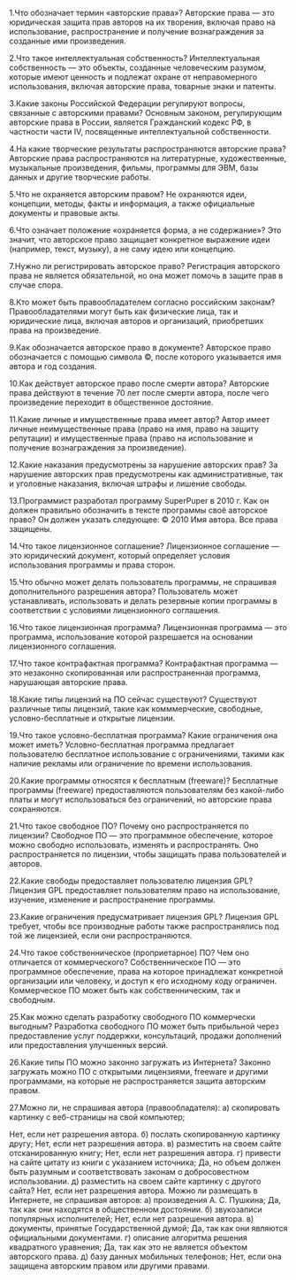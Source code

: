 1.Что обозначает термин «авторские права»?
Авторские права — это юридическая защита прав авторов на их творения, включая право на использование, распространение и получение вознаграждения за созданные ими произведения.

2.Что такое интеллектуальная собственность?
Интеллектуальная собственность — это объекты, созданные человеческим разумом, которые имеют ценность и подлежат охране от неправомерного использования, включая авторские права, товарные знаки и патенты.

3.Какие законы Российской Федерации регулируют вопросы, связанные с авторскими правами?
Основным законом, регулирующим авторские права в России, является Гражданский кодекс РФ, в частности части IV, посвященные интеллектуальной собственности.

4.На какие творческие результаты распространяются авторские права?
Авторские права распространяются на литературные, художественные, музыкальные произведения, фильмы, программы для ЭВМ, базы данных и другие творческие работы.

5.Что не охраняется авторским правом?
Не охраняются идеи, концепции, методы, факты и информация, а также официальные документы и правовые акты.

6.Что означает положение «охраняется форма, а не содержание»?
Это значит, что авторское право защищает конкретное выражение идеи (например, текст, музыку), а не саму идею или концепцию.

7.Нужно ли регистрировать авторское право?
Регистрация авторского права не является обязательной, но она может помочь в защите прав в случае спора.

8.Кто может быть правообладателем согласно российским законам?
Правообладателями могут быть как физические лица, так и юридические лица, включая авторов и организаций, приобретших права на произведение.

9.Как обозначается авторское право в документе?
Авторское право обозначается с помощью символа ©, после которого указывается имя автора и год создания.

10.Как действует авторское право после смерти автора?
Авторские права действуют в течение 70 лет после смерти автора, после чего произведение переходит в общественное достояние.

11.Какие личные и имущественные права имеет автор?
Автор имеет личные неимущественные права (право на имя, право на защиту репутации) и имущественные права (право на использование и получение вознаграждения за произведение).

12.Какие наказания предусмотрены за нарушение авторских прав?
За нарушение авторских прав предусмотрены как административные, так и уголовные наказания, включая штрафы и лишение свободы.

13.Программист разработал программу SuperPuper в 2010 г. Как он должен правильно обозначить в тексте программы своё авторское право?
Он должен указать следующее: © 2010 Имя автора. Все права защищены.

14.Что такое лицензионное соглашение?
Лицензионное соглашение — это юридический документ, который определяет условия использования программы и права сторон.

15.Что обычно может делать пользователь программы, не спрашивая дополнительного разрешения автора?
Пользователь может устанавливать, использовать и делать резервные копии программы в соответствии с условиями лицензионного соглашения.

16.Что такое лицензионная программа?
Лицензионная программа — это программа, использование которой разрешается на основании лицензионного соглашения.

17.Что такое контрафактная программа?
Контрафактная программа — это незаконно скопированная или распространенная программа, нарушающая авторские права.

18.Какие типы лицензий на ПО сейчас существуют?
Существуют различные типы лицензий, такие как комммерческие, свободные, условно-бесплатные и открытые лицензии.

19.Что такое условно-бесплатная программа? Какие ограничения она может иметь?
Условно-бесплатная программа предлагает пользователю бесплатное использование с ограничениями, такими как наличие рекламы или ограничение по времени использования.

20.Какие программы относятся к бесплатным (freeware)? Бесплатные программы (freeware) предоставляются пользователям без какой-либо платы и могут использоваться без ограничений, но авторские права сохраняются.

21.Что такое свободное ПО? Почему оно распространяется по лицензии?
Свободное ПО — это программное обеспечение, которое можно свободно использовать, изменять и распространять. Оно распространяется по лицензии, чтобы защищать права пользователей и авторов.

22.Какие свободы предоставляет пользователю лицензия GPL?
Лицензия GPL предоставляет пользователям право на использование, изучение, изменение и распространение программы.

23.Какие ограничения предусматривает лицензия GPL?
Лицензия GPL требует, чтобы все производные работы также распространялись под той же лицензией, если они распространяются.

24.Что такое собственническое (проприетарное) ПО? Чем оно отличается от коммерческого?
Собственническое ПО — это программное обеспечение, права на которое принадлежат конкретной организации или человеку, и доступ к его исходному коду ограничен. Коммерческое ПО может быть как собственническим, так и свободным.

25.Как можно сделать разработку свободного ПО коммерчески выгодным?
Разработка свободного ПО может быть прибыльной через предоставление услуг поддержки, консультаций, продажи дополнений или предоставления улучшенных версий.

26.Какие типы ПО можно законно загружать из Интернета?
Законно загружать можно ПО с открытыми лицензиями, freeware и другими программами, на которые не распространяется защита авторским правом.

27.Можно ли, не спрашивая автора (правообладателя):
а) скопировать картинку с веб-страницы на свой компьютер;

Нет, если нет разрешения автора.
б) послать скопированную картинку другу;
Нет, если нет разрешения автора.
в) разместить на своем сайте отсканированную книгу;
Нет, если нет разрешения автора.
г) привести на сайте цитату из книги с указанием источника;
Да, но объем должен быть разумным и соответствовать законам о добросовестном использовании.
д) разместить на своем сайте картинку с другого сайта?
Нет, если нет разрешения автора.
Можно ли размещать в Интернете, не спрашивая авторов:
а) произведения А. С. Пушкина;
Да, так как они находятся в общественном достоянии.
б) звукозаписи популярных исполнителей;
Нет, если нет разрешения автора.
в) документы, принятые Государственной думой;
Да, так как они являются официальными документами.
г) описание алгоритма решения квадратного уравнения;
Да, так как это не является объектом авторского права.
д) базу данных мобильных телефонов;
Нет, если она защищена авторским правом или другими правами.
